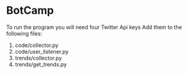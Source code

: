 # BotCamp

To run the program you will need four Twitter Api keys 
Add them to the following files:
1. code/collector.py
2. code/user_listener.py
3. trends/collector.py
4. trends/get_trends.py
